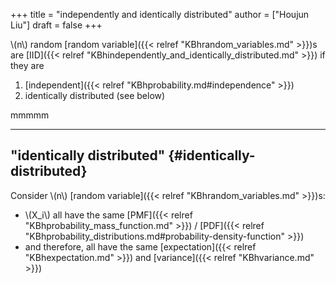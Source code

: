 +++
title = "independently and identically distributed"
author = ["Houjun Liu"]
draft = false
+++

\\(n\\) random [random variable]({{< relref "KBhrandom_variables.md" >}})s are [IID]({{< relref "KBhindependently_and_identically_distributed.md" >}}) if they are

1.  [independent]({{< relref "KBhprobability.md#independence" >}})
2.  identically distributed (see below)

mmmmm

---


## "identically distributed" {#identically-distributed}

Consider \\(n\\) [random variable]({{< relref "KBhrandom_variables.md" >}})s:

-   \\(X\_i\\) all have the same [PMF]({{< relref "KBhprobability_mass_function.md" >}}) / [PDF]({{< relref "KBhprobability_distributions.md#probability-density-function" >}})
-   and therefore, all have the same [expectation]({{< relref "KBhexpectation.md" >}}) and [variance]({{< relref "KBhvariance.md" >}})
